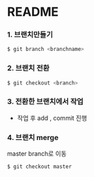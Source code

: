 # README

### 1. 브랜치만들기

```bash
$ git branch <branchname>
```

### 2. 브랜치 전환

```bash
$ git checkout <branch>
```

### 3. 전환한 브랜치에서 작업

- 작업 후 add , commit 진행

### 4. 브랜치 merge

master branch로 이동

```bash
$ git checkout master
```





